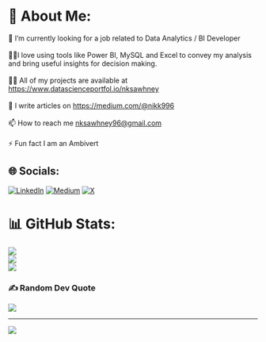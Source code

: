 # 💫 About Me:
🌱 I’m currently looking for a job related to Data Analytics / BI Developer<br><br>👨‍💻I love using tools like Power BI, MySQL and Excel to convey my analysis and bring useful insights for decision making.<br><br>👨‍💻 All of my projects are available at https://www.datascienceportfol.io/nksawhney<br><br>📝 I write articles on https://medium.com/@nikk996<br><br>📫 How to reach me nksawhney96@gmail.com<br><br>⚡ Fun fact I am an Ambivert


## 🌐 Socials:
[![LinkedIn](https://img.shields.io/badge/LinkedIn-%230077B5.svg?logo=linkedin&logoColor=white)](https://linkedin.com/in/https://www.linkedin.com/in/nikhilsawhney96/) [![Medium](https://img.shields.io/badge/Medium-12100E?logo=medium&logoColor=white)](https://medium.com/@https://medium.com/@nks96) [![X](https://img.shields.io/badge/X-black.svg?logo=X&logoColor=white)](https://x.com/@NikhilSawhney_) 

# 📊 GitHub Stats:
![](https://github-readme-stats.vercel.app/api?username=Nikhil-Sawhney&theme=radical&hide_border=true&include_all_commits=false&count_private=false)<br/>
![](https://github-readme-streak-stats.herokuapp.com/?user=Nikhil-Sawhney&theme=radical&hide_border=true)<br/>
![](https://github-readme-stats.vercel.app/api/top-langs/?username=Nikhil-Sawhney&theme=radical&hide_border=true&include_all_commits=false&count_private=false&layout=compact)

### ✍️ Random Dev Quote
![](https://quotes-github-readme.vercel.app/api?type=horizontal&theme=radical)

---
[![](https://visitcount.itsvg.in/api?id=Nikhil-Sawhney&icon=1&color=0)](https://visitcount.itsvg.in)

<!-- Proudly created with GPRM ( https://gprm.itsvg.in ) -->
